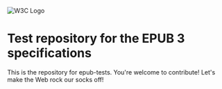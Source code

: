 
![W3C Logo](https://www.w3.org/Icons/w3c_home)

# Test repository for the EPUB 3 specifications

This is the repository for epub-tests. You're welcome to contribute! Let's make the Web rock our socks
off!
